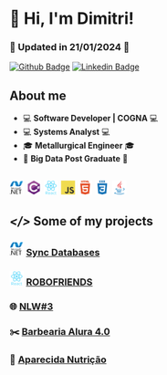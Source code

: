 # 👋 Hi, I'm Dimitri!

### 📆 Updated in 21/01/2024 📆

[![Github Badge](https://img.shields.io/badge/-Github-000?style=for-the-badge&logo=Github&logoColor=white&link=https://github.com/DimitriMll)](https://github.com/DimitriMll)
[![Linkedin Badge](https://img.shields.io/badge/-LinkedIn-blue?style=for-the-badge&logo=Linkedin&logoColor=white&link=https://www.linkedin.com/in/dimitrimll/)](https://www.linkedin.com/in/dimitrimll/)

## About me
- 💻 **Software Developer | COGNA** 💻
- 💻 **Systems Analyst** 💻
- 🎓 **Metallurgical Engineer** 🎓 
- 📁 **Big Data Post Graduate** 📁

##  [<img src="https://github.com/devicons/devicon/blob/master/icons/dot-net/dot-net-original-wordmark.svg" alt="react" width="25" height="25"/>](https://dotnet.microsoft.com/)  [<img src="https://github.com/devicons/devicon/blob/master/icons/csharp/csharp-original.svg" alt="csharp" width="25" height="25"/>](https://docs.microsoft.com/pt-br/dotnet/csharp/)  [<img src="https://github.com/devicons/devicon/blob/master/icons/react/react-original-wordmark.svg" alt="react" width="25" height="25"/>](https://reactjs.org/)  [<img src="https://raw.githubusercontent.com/devicons/devicon/master/icons/javascript/javascript-original.svg" alt="javascript" width="25" height="25"/>](https://developer.mozilla.org/)  [<img src="https://raw.githubusercontent.com/devicons/devicon/master/icons/html5/html5-plain-wordmark.svg" alt="html5"  width="25" height="25"/>](https://developer.mozilla.org/docs/Web/HTML)  [<img src="https://raw.githubusercontent.com/devicons/devicon/master/icons/css3/css3-plain-wordmark.svg" alt="css3"  width="25" height="25"/>](https://developer.mozilla.org/docs/Web/CSS)  [<img src="https://raw.githubusercontent.com/devicons/devicon/master/icons/java/java-original.svg" alt="java" width="25" height="25"/>](https://www.java.com/)  


## ***</>*** Some of my projects

### [<img src="https://github.com/devicons/devicon/blob/master/icons/dot-net/dot-net-original-wordmark.svg" alt="react" width="25" height="25"/>](https://dotnet.microsoft.com/) [Sync Databases](https://project1-dimitrimll.azurewebsites.net/)

### [<img src="https://github.com/devicons/devicon/blob/master/icons/react/react-original-wordmark.svg" alt="react" width="25" height="25"/>](https://reactjs.org/) [ROBOFRIENDS](https://github.com/DimitriMll/robofriends)

### 🌐 [NLW#3](https://github.com/DimitriMll/nlw03)

### ✂️ [Barbearia Alura 4.0](https://github.com/DimitriMll/barbearia-alura-4)

### 🍴 [Aparecida Nutrição](https://github.com/DimitriMll/aparecida-nutricao-js)
